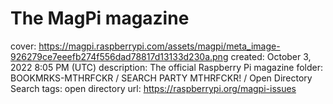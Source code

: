 # The MagPi magazine

cover: https://magpi.raspberrypi.com/assets/magpi/meta_image-926279ce7eeefb274f556dad78817d13133d230a.png
created: October 3, 2022 8:05 PM (UTC)
description: The official Raspberry Pi magazine
folder: BOOKMRKS-MTHRFCKR / SEARCH PARTY MTHRFCKR! / Open Directory Search
tags: open directory
url: https://raspberrypi.org/magpi-issues